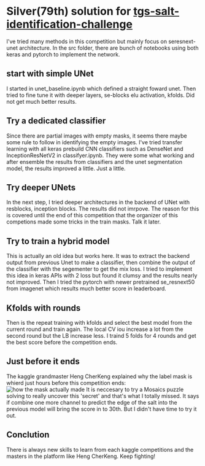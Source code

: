 # Silver(79th) solution for [tgs-salt-identification-challenge](https://www.kaggle.com/c/tgs-salt-identification-challenge)

I've tried many methods in this competition but mainly focus on seresnext-unet architecture.
In the src folder, there are bunch of notebooks using both keras and pytorch to implement the network.

## start with simple UNet

I started in unet_baseline.ipynb which defined a straight foward unet.
Then tried to fine tune it with deeper layers, se-blocks elu activation, kfolds.
Did not get much better results.

## Try a dedicated classifier
Since there are partial images with empty masks, it seems there maybe some rule to follow in identifying
the empty images.
I've tried transfer learning with all keras prebuild CNN classifiers such as DenseNet and InceptionResNetV2
in classifyer.ipynb.
They were some what working and after ensemble the results from classifiers and the unet segmentation model,
the results improved a little. Just a little.

## Try deeper UNets

In the next step, I tried deeper architectures in the backend of UNet with resblocks, inception blocks.
The results did not imrpove. The reason for this is covered until the end of this competition that the
organizer of this competions made some tricks in the train masks. Talk it later.

## Try to train a hybrid model

This is actually an old idea but works here.
It was to extract the backend output from previous Unet to make a classifier, then combine the output of
the classifier with the segementer to get the mix loss.
I tried to implement this idea in keras APIs with 2 loss but found it clumsy and the results nearly not improved.
Then I tried the pytorch with newer pretrained se_resnext50 from imagenet which results much better score in leaderboard.

## Kfolds with rounds

Then is the repeat training with kfolds and select the best model from the current round and train again.
The local CV iou increase a lot from the second round but the LB increase less.
I traind 5 folds for 4 rounds and get the best score before the competition ends.

## Just before it ends

The kaggle grandmaster Heng CherKeng explained why the label mask is whierd just hours before this competition
ends:
![how the mask actually made](https://storage.googleapis.com/kaggle-forum-message-attachments/inbox/113660/8f78a30ee593a81693eb30ac0f129022/the%20real%20problem.png "how the mask actually made")
It is neccesary to try a Mosaics puzzle solving to really uncover this 'secret' and that's what I totally missed.
It says if combine one more channel to predict the edge of the salt into the previous model will bring the score in to 30th.
But I didn't have time to try it out.

## Conclution 

There is always new skills to learn from each kaggle competitions and the masters in the platform like Heng CherKeng.
Keep fighting!
